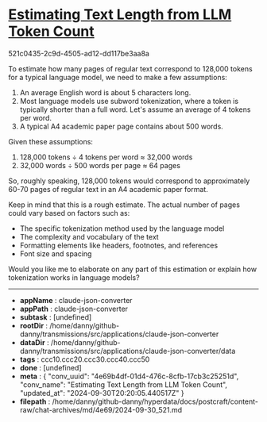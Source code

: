 # [Estimating Text Length from LLM Token Count](https://claude.ai/chat/4e69b4df-01d4-476c-8cfb-17cb3c25251d)

521c0435-2c9d-4505-ad12-dd117be3aa8a

 To estimate how many pages of regular text correspond to 128,000 tokens for a typical language model, we need to make a few assumptions:

1. An average English word is about 5 characters long.
2. Most language models use subword tokenization, where a token is typically shorter than a full word. Let's assume an average of 4 tokens per word.
3. A typical A4 academic paper page contains about 500 words.

Given these assumptions:

1. 128,000 tokens ÷ 4 tokens per word ≈ 32,000 words
2. 32,000 words ÷ 500 words per page ≈ 64 pages

So, roughly speaking, 128,000 tokens would correspond to approximately 60-70 pages of regular text in an A4 academic paper format.

Keep in mind that this is a rough estimate. The actual number of pages could vary based on factors such as:

- The specific tokenization method used by the language model
- The complexity and vocabulary of the text
- Formatting elements like headers, footnotes, and references
- Font size and spacing

Would you like me to elaborate on any part of this estimation or explain how tokenization works in language models?

---

* **appName** : claude-json-converter
* **appPath** : claude-json-converter
* **subtask** : [undefined]
* **rootDir** : /home/danny/github-danny/transmissions/src/applications/claude-json-converter
* **dataDir** : /home/danny/github-danny/transmissions/src/applications/claude-json-converter/data
* **tags** : ccc10.ccc20.ccc30.ccc40.ccc50
* **done** : [undefined]
* **meta** : {
  "conv_uuid": "4e69b4df-01d4-476c-8cfb-17cb3c25251d",
  "conv_name": "Estimating Text Length from LLM Token Count",
  "updated_at": "2024-09-30T20:20:05.440517Z"
}
* **filepath** : /home/danny/github-danny/hyperdata/docs/postcraft/content-raw/chat-archives/md/4e69/2024-09-30_521.md